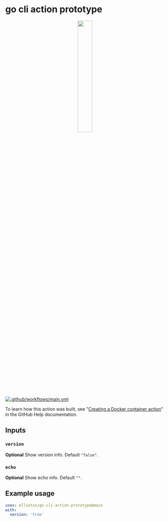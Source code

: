 # go cli action prototype

<div  align="center">
<img src="https://www.gstatic.com/android/keyboard/emojikitchen/20201001/u1f971/u1f971_u1f32d.png" width="30%" align="center" />
</div>

[![.github/workflows/main.yml](https://github.com/elliotxx/go-cli-action-prototype/actions/workflows/main.yml/badge.svg?branch=main)](https://github.com/elliotxx/go-cli-action-prototype/actions/workflows/main.yml)

To learn how this action was built, see "[Creating a Docker container action](https://help.github.com/en/articles/creating-a-docker-container-action)" in the GitHub Help documentation.

## Inputs

### `version`

**Optional** Show version info. Default `"false"`.
### `echo`

**Optional** Show echo info. Default `""`.

## Example usage

```yaml
uses: elliotxx/go-cli-action-prototype@main
with:
  version: 'true'
```
